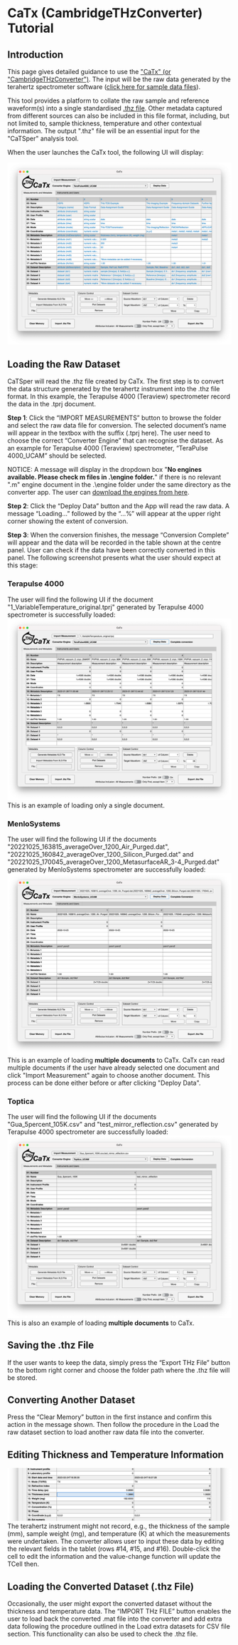 # CaTx (CambridgeTHzConverter) Tutorial

## Introduction
This page gives detailed guidance to use the ["CaTx" (or "CambridgeTHzConverter")](https://github.com/dotTHzTAG/CaTx). The input will be the raw data generated by the terahertz spectrometer software ([click here for sample data files](https://github.com/dotTHzTAG/CaTx/tree/main/Example%20Data)).

This tool provides a platform to collate the raw sample and reference waveform(s) into a single standardised [.thz file](/thz_file_format.md). Other metadata captured from different sources can also be included in this file format, including, but not limited to, sample thickness, temperature and other contextual information. The output ".thz" file will be an essential input for the "CaTSper" analysis tool.

When the user launches the CaTx tool, the following UI will display:

![catx main GUI](/images/catx_gui.png)

## Loading the Raw Dataset
CaTSper will read the .thz file created by CaTx. The first step is to convert the data structure generated by the terahertz instrument into the .thz file format. In this example, the Terapulse 4000 (Teraview) spectrometer record the data in the .tprj document.

<b>Step 1</b>: Click the “IMPORT MEASUREMENTS” button to browse the folder and select the raw data file for conversion. The selected document’s name will appear in the textbox with the suffix (.tprj here). The user need to choose the correct “Converter Engine” that can recognise the dataset. As an example for Terapulse 4000 (Teraview) spectrometer, “TeraPulse 4000_UCAM” should be selected.

NOTICE: A message will display in the dropdown box "<b>No engines available. Please check m files in .\engine folder.</b>" if there is no relevant ".m" engine document in the .\engine folder under the same directory as the converter app. The user can [download the engines from here](https://github.com/dotTHzTAG/CaTx/tree/main/Engines).

<b>Step 2</b>: Click the “Deploy Data” button and the App will read the raw data. A message “Loading…” followed by the “…%” will appear at the upper right corner showing the extent of conversion.

<b>Step 3</b>: When the conversion finishes, the message “Conversion Complete” will appear and the data will be recorded in the table shown at the centre panel. User can check if the data have been correctly converted in this panel. The following screenshot presents what the user should expect at this stage:

### Terapulse 4000
The user will find the following UI if the document "1_VariableTemperature_original.tprj" generated by Terapulse 4000 spectrometer is successfully loaded:
![tp4000 successful deploy](/images/THz_converter/catx_terapulse_loaded.png)
This is an example of loading only a single document.

### MenloSystems
The user will find the following UI if the documents "20221025_163815_averageOver_1200_Air_Purged.dat", "20221025_160842_averageOver_1200_Silicon_Purged.dat" and "20221025_170045_averageOver_1200_MetasurfaceAR_3-4_Purged.dat" generated by MenloSystems spectrometer are successfully loaded:
![menlosystems successful deploy](/images/THz_converter/catx_menlo_loaded_multi.png)
This is an example of loading <b>multiple documents</b> to CaTx. CaTx can read multiple documents if the user have already selected one document and click "Import Measurement" again to choose another document. This process can be done either before or after clicking "Deploy Data".

### Toptica
The user will find the following UI if the documents "Gua_5percent_105K.csv" and "test_mirror_reflection.csv" generated by Terapulse 4000 spectrometer are successfully loaded:
![toptica successful deploy](/images/THz_converter/catx_toptica_loaded.png)
This is also an example of loading <b>multiple documents</b> to CaTx.

## Saving the .thz File
If the user wants to keep the data, simply press the “Export THz File” button to the bottom right corner and choose the folder path where the .thz file will be stored.

## Converting Another Dataset
Press the “Clear Memory” button in the first instance and confirm this action in the message shown. Then follow the procedure in the Load the raw dataset section to load another raw data file into the converter.

## Editing Thickness and Temperature Information
![catsperMATconverter edit data](/images/THz_converter/Thickness_Edit.png)
The terahertz instrument might not record, e.g., the thickness of the sample (mm), sample weight (mg), and temperature (K) at which the measurements were undertaken. The converter allows user to input these data by editing the relevant fields in the tablet (rows #14, #15, and #16). Double-click the cell to edit the information and the value-change function will update the TCell then.

## Loading the Converted Dataset (.thz File)
Occasionally, the user might export the converted dataset without the thickness and temperature data. The “IMPORT THz FILE” button enables the user to load back the converted .mat file into the converter and add extra data following the procedure outlined in the Load extra datasets for CSV file section. This functionality can also be used to check the .thz file.

